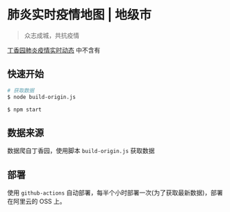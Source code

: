 # 肺炎实时疫情地图 | 地级市

> 众志成城，共抗疫情

[丁香园肺炎疫情实时动态](https://3g.dxy.cn/newh5/view/pneumonia?from=timeline) 中不含有

## 快速开始

``` bash
# 获取数据
$ node build-origin.js

$ npm start
```

## 数据来源

数据爬自丁香园，使用脚本 `build-origin.js` 获取数据

## 部署

使用 `github-actions` 自动部署，每半个小时部署一次(为了获取最新数据)，部署在阿里云的 OSS 上。
